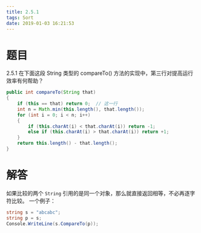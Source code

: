 ```yaml
---
title: 2.5.1
tags: Sort
date: 2019-01-03 16:21:53
---
```


# 题目

2.5.1
在下面这段 String 类型的 compareTo() 方法的实现中，第三行对提高运行效率有何帮助？

```java
public int compareTo(String that)
{
    if (this == that) return 0;  // 这一行
    int n = Math.min(this.length(), that.length());
    for (int i = 0; i < n; i++)
    {
        if (this.charAt(i) < that.charAt(i)) return -1;
        else if (this.charAt(i) > that.charAt(i)) return +1;
    }
    return this.length() - that.length();
}
```

# 解答

如果比较的两个 `String` 引用的是同一个对象，那么就直接返回相等，不必再逐字符比较。
一个例子：

```csharp
string s = "abcabc";
string p = s;
Console.WriteLine(s.CompareTo(p));
```

